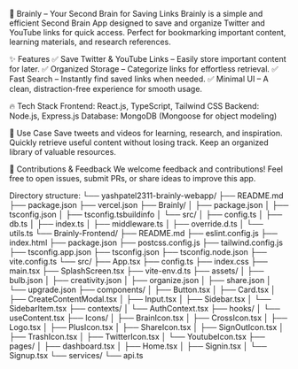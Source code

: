 🧠 Brainly – Your Second Brain for Saving Links
Brainly is a simple and efficient Second Brain App designed to save and organize Twitter and YouTube links for quick access. Perfect for bookmarking important content, learning materials, and research references.

✨ Features
✅ Save Twitter & YouTube Links – Easily store important content for later.
✅ Organized Storage – Categorize links for effortless retrieval.
✅ Fast Search – Instantly find saved links when needed.
✅ Minimal UI – A clean, distraction-free experience for smooth usage.

🔥 Tech Stack
Frontend: React.js, TypeScript, Tailwind CSS
Backend: Node.js, Express.js
Database: MongoDB (Mongoose for object modeling)

🎯 Use Case
Save tweets and videos for learning, research, and inspiration.
Quickly retrieve useful content without losing track.
Keep an organized library of valuable resources.

🚀 Contributions & Feedback
We welcome feedback and contributions! Feel free to open issues, submit PRs, or share ideas to improve this app.

Directory structure:
└── yashpatel2311-brainly-webapp/
    ├── README.md
    ├── package.json
    ├── vercel.json
    ├── Brainly/
    │   ├── package.json
    │   ├── tsconfig.json
    │   ├── tsconfig.tsbuildinfo
    │   └── src/
    │       ├── config.ts
    │       ├── db.ts
    │       ├── index.ts
    │       ├── middleware.ts
    │       ├── override.d.ts
    │       └── utils.ts
    └── Brainly-Frontend/
        ├── README.md
        ├── eslint.config.js
        ├── index.html
        ├── package.json
        ├── postcss.config.js
        ├── tailwind.config.js
        ├── tsconfig.app.json
        ├── tsconfig.json
        ├── tsconfig.node.json
        ├── vite.config.ts
        └── src/
            ├── App.tsx
            ├── config.ts
            ├── index.css
            ├── main.tsx
            ├── SplashScreen.tsx
            ├── vite-env.d.ts
            ├── assets/
            │   ├── bulb.json
            │   ├── creativity.json
            │   ├── organize.json
            │   ├── share.json
            │   └── upgrade.json
            ├── components/
            │   ├── Button.tsx
            │   ├── Card.tsx
            │   ├── CreateContentModal.tsx
            │   ├── Input.tsx
            │   ├── Sidebar.tsx
            │   └── SidebarItem.tsx
            ├── contexts/
            │   └── AuthContext.tsx
            ├── hooks/
            │   └── useContent.tsx
            ├── Icons/
            │   ├── BrainIcon.tsx
            │   ├── CrossIcon.tsx
            │   ├── Logo.tsx
            │   ├── PlusIcon.tsx
            │   ├── ShareIcon.tsx
            │   ├── SignOutIcon.tsx
            │   ├── TrashIcon.tsx
            │   ├── TwitterIcon.tsx
            │   └── YoutubeIcon.tsx
            ├── pages/
            │   ├── dashboard.tsx
            │   ├── Home.tsx
            │   ├── Signin.tsx
            │   └── Signup.tsx
            └── services/
                └── api.ts
